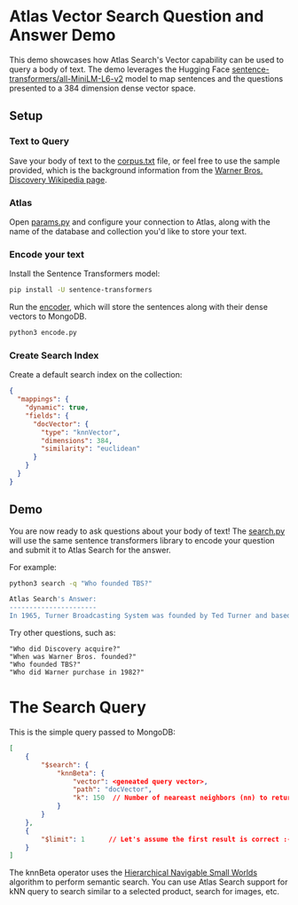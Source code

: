 # Atlas Vector Search Question and Answer Demo

This demo showcases how Atlas Search's Vector capability can be used to query a body of text. The demo leverages the Hugging Face [sentence-transformers/all-MiniLM-L6-v2](https://huggingface.co/sentence-transformers/all-MiniLM-L6-v2) model to map sentences and the questions presented to a 384 dimension dense vector space. 

## Setup

### Text to Query
Save your body of text to the [corpus.txt](corpus.txt) file, or feel free to use the sample provided, which is the background information from the [Warner Bros. Discovery Wikipedia page](https://en.wikipedia.org/wiki/Warner_Bros._Discovery).

### Atlas

Open [params.py](params.py) and configure your connection to Atlas, along with the name of the database and collection you'd like to store your text. 
### Encode your text
Install the Sentence Transformers model:
```zsh
pip install -U sentence-transformers
```

Run the [encoder](encode.py), which will store the sentences along with their dense vectors to MongoDB. 
```python
python3 encode.py
```

### Create Search Index
Create a default search index on the collection:
```json
{
  "mappings": {
    "dynamic": true,
    "fields": {
      "docVector": {
        "type": "knnVector",
        "dimensions": 384,
        "similarity": "euclidean"
      }
    }
  }
}
```

## Demo
You are now ready to ask questions about your body of text! The [search.py](search.py) will use the same sentence transformers  library to encode your question and submit it to Atlas Search for the answer.

For example:

```zsh
python3 search -q "Who founded TBS?"

Atlas Search's Answer:
----------------------
In 1965, Turner Broadcasting System was founded by Ted Turner and based in Atlanta, Georgia. 
```
Try other questions, such as:

    "Who did Discovery acquire?"
    "When was Warner Bros. founded?"
    "Who founded TBS?"
    "Who did Warner purchase in 1982?"

# The Search Query
This is the simple query passed to MongoDB:

```json
[
    {
        "$search": {
            "knnBeta": {
                "vector": <geneated query vector>,
                "path": "docVector",
                "k": 150  // Number of neareast neighbors (nn) to return 
            }
        }
    },
    {
        "$limit": 1      // Let's assume the first result is correct :-).
    }
]
```

The knnBeta operator uses the [Hierarchical Navigable Small Worlds](https://arxiv.org/abs/1603.09320) algorithm to perform semantic search. You can use Atlas Search support for kNN query to search similar to a selected product, search for images, etc.